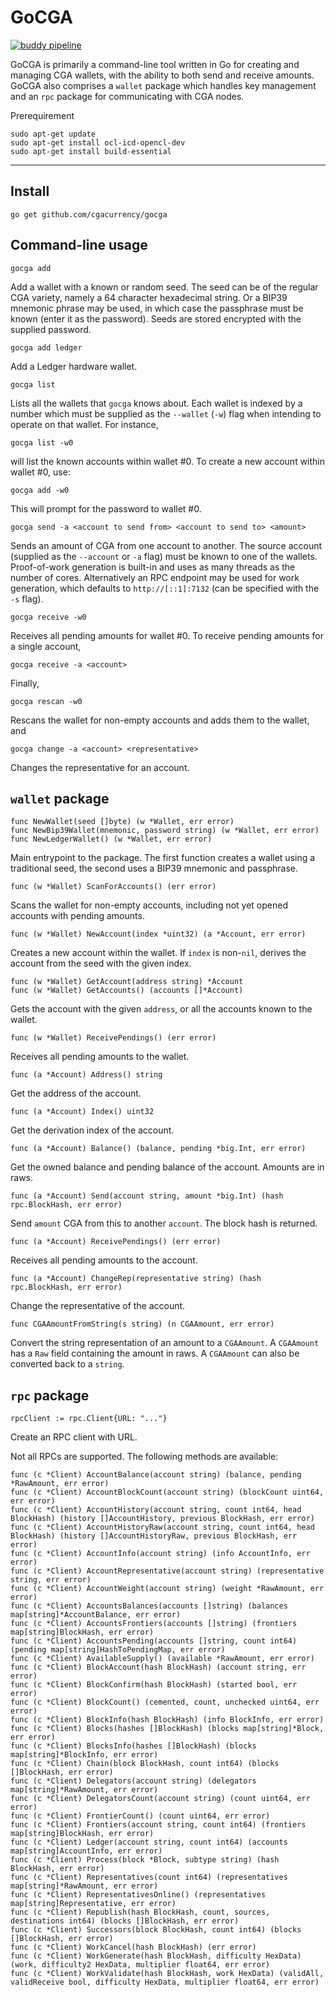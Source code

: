 GoCGA
======

[![buddy pipeline](https://app.buddy.works/pm-45/gocga/pipelines/pipeline/333452/badge.svg?token=71e07ab3f9492e604ce68855f6f4336691f8e5ed8a7964508643c14be25d2597 "buddy pipeline")](https://app.buddy.works/pm-45/gocga/pipelines/pipeline/333452)

GoCGA is primarily a command-line tool written in Go for creating and managing CGA wallets, with the ability to both send and receive amounts. GoCGA also comprises a `wallet` package which handles key management and an `rpc` package for communicating with CGA nodes.


Prerequirement
```
sudo apt-get update
sudo apt-get install ocl-icd-opencl-dev
sudo apt-get install build-essential

```
---

Install
-------

    go get github.com/cgacurrency/gocga

Command-line usage
------------------

    gocga add

Add a wallet with a known or random seed. The seed can be of the regular CGA variety, namely a 64 character hexadecimal string. Or a BIP39 mnemonic phrase may be used, in which case the passphrase must be known (enter it as the password). Seeds are stored encrypted with the supplied password.

    gocga add ledger

Add a Ledger hardware wallet.

    gocga list

Lists all the wallets that `gocga` knows about. Each wallet is indexed by a number which must be supplied as the `--wallet` (`-w`) flag when intending to operate on that wallet. For instance,

    gocga list -w0

will list the known accounts within wallet #0. To create a new account within wallet #0, use:

    gocga add -w0

This will prompt for the password to wallet #0.

    gocga send -a <account to send from> <account to send to> <amount>

Sends an amount of CGA from one account to another. The source account (supplied as the `--account` or `-a` flag) must be known to one of the wallets. Proof-of-work generation is built-in and uses as many threads as the number of cores. Alternatively an RPC endpoint may be used for work generation, which defaults to `http://[::1]:7132` (can be specified with the `-s` flag).

    gocga receive -w0

Receives all pending amounts for wallet #0. To receive pending amounts for a single account,

    gocga receive -a <account>

Finally,

    gocga rescan -w0

Rescans the wallet for non-empty accounts and adds them to the wallet, and

    gocga change -a <account> <representative>

Changes the representative for an account.

`wallet` package
----------------

    func NewWallet(seed []byte) (w *Wallet, err error)
    func NewBip39Wallet(mnemonic, password string) (w *Wallet, err error)
    func NewLedgerWallet() (w *Wallet, err error)

Main entrypoint to the package. The first function creates a wallet using a traditional seed, the second uses a BIP39 mnemonic and passphrase.

    func (w *Wallet) ScanForAccounts() (err error)

Scans the wallet for non-empty accounts, including not yet opened accounts with pending amounts.

    func (w *Wallet) NewAccount(index *uint32) (a *Account, err error)

Creates a new account within the wallet. If `index` is non-`nil`, derives the account from the seed with the given index.

    func (w *Wallet) GetAccount(address string) *Account
    func (w *Wallet) GetAccounts() (accounts []*Account)

Gets the account with the given `address`, or all the accounts known to the wallet.

    func (w *Wallet) ReceivePendings() (err error)

Receives all pending amounts to the wallet.

    func (a *Account) Address() string

Get the address of the account.

    func (a *Account) Index() uint32

Get the derivation index of the account.

    func (a *Account) Balance() (balance, pending *big.Int, err error)

Get the owned balance and pending balance of the account. Amounts are in raws.

    func (a *Account) Send(account string, amount *big.Int) (hash rpc.BlockHash, err error)

Send `amount` CGA from this to another `account`. The block hash is returned.

    func (a *Account) ReceivePendings() (err error)

Receives all pending amounts to the account.

    func (a *Account) ChangeRep(representative string) (hash rpc.BlockHash, err error)

Change the representative of the account.

    func CGAAmountFromString(s string) (n CGAAmount, err error)

Convert the string representation of an amount to a `CGAAmount`. A `CGAAmount` has a `Raw` field containing the amount in raws. A `CGAAmount` can also be converted back to a `string`.

`rpc` package
-------------

    rpcClient := rpc.Client{URL: "..."}

Create an RPC client with URL.

Not all RPCs are supported. The following methods are available:

    func (c *Client) AccountBalance(account string) (balance, pending *RawAmount, err error)
    func (c *Client) AccountBlockCount(account string) (blockCount uint64, err error)
    func (c *Client) AccountHistory(account string, count int64, head BlockHash) (history []AccountHistory, previous BlockHash, err error)
    func (c *Client) AccountHistoryRaw(account string, count int64, head BlockHash) (history []AccountHistoryRaw, previous BlockHash, err error)
    func (c *Client) AccountInfo(account string) (info AccountInfo, err error)
    func (c *Client) AccountRepresentative(account string) (representative string, err error)
    func (c *Client) AccountWeight(account string) (weight *RawAmount, err error)
    func (c *Client) AccountsBalances(accounts []string) (balances map[string]*AccountBalance, err error)
    func (c *Client) AccountsFrontiers(accounts []string) (frontiers map[string]BlockHash, err error)
    func (c *Client) AccountsPending(accounts []string, count int64) (pending map[string]HashToPendingMap, err error)
    func (c *Client) AvailableSupply() (available *RawAmount, err error)
    func (c *Client) BlockAccount(hash BlockHash) (account string, err error)
    func (c *Client) BlockConfirm(hash BlockHash) (started bool, err error)
    func (c *Client) BlockCount() (cemented, count, unchecked uint64, err error)
    func (c *Client) BlockInfo(hash BlockHash) (info BlockInfo, err error)
    func (c *Client) Blocks(hashes []BlockHash) (blocks map[string]*Block, err error)
    func (c *Client) BlocksInfo(hashes []BlockHash) (blocks map[string]*BlockInfo, err error)
    func (c *Client) Chain(block BlockHash, count int64) (blocks []BlockHash, err error)
    func (c *Client) Delegators(account string) (delegators map[string]*RawAmount, err error)
    func (c *Client) DelegatorsCount(account string) (count uint64, err error)
    func (c *Client) FrontierCount() (count uint64, err error)
    func (c *Client) Frontiers(account string, count int64) (frontiers map[string]BlockHash, err error)
    func (c *Client) Ledger(account string, count int64) (accounts map[string]AccountInfo, err error)
    func (c *Client) Process(block *Block, subtype string) (hash BlockHash, err error)
    func (c *Client) Representatives(count int64) (representatives map[string]*RawAmount, err error)
    func (c *Client) RepresentativesOnline() (representatives map[string]Representative, err error)
    func (c *Client) Republish(hash BlockHash, count, sources, destinations int64) (blocks []BlockHash, err error)
    func (c *Client) Successors(block BlockHash, count int64) (blocks []BlockHash, err error)
    func (c *Client) WorkCancel(hash BlockHash) (err error)
    func (c *Client) WorkGenerate(hash BlockHash, difficulty HexData) (work, difficulty2 HexData, multiplier float64, err error)
    func (c *Client) WorkValidate(hash BlockHash, work HexData) (validAll, validReceive bool, difficulty HexData, multiplier float64, err error)
